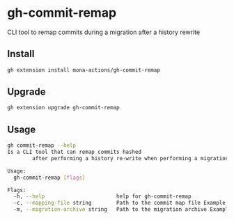 # gh-commit-remap

CLI tool to remap commits during a migration after a history rewrite

## Install

```bash
gh extension install mona-actions/gh-commit-remap
```

## Upgrade

```bash
gh extension upgrade gh-commit-remap
```

## Usage

```bash
gh commit-remap --help
Is a CLI tool that can remap commits hashed 
        after performing a history re-write when performing a migration For exam

Usage:
  gh-commit-remap [flags]

Flags:
  -h, --help                       help for gh-commit-remap
  -c, --mapping-file string        Path to the commit map file Example: /path/to/commit-map
  -m, --migration-archive string   Path to the migration archive Example: /path/to/migration-archive
```
